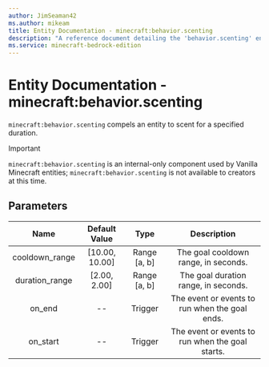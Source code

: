 ```yaml
---
author: JimSeaman42
ms.author: mikeam
title: Entity Documentation - minecraft:behavior.scenting
description: "A reference document detailing the 'behavior.scenting' entity goal"
ms.service: minecraft-bedrock-edition
---
```


# Entity Documentation - minecraft:behavior.scenting

`minecraft:behavior.scenting` compels an entity to scent for a specified duration.

> [!IMPORTANT]
> `minecraft:behavior.scenting` is an internal-only component used by Vanilla Minecraft entities; `minecraft:behavior.scenting` is not available to creators at this time.

## Parameters

| Name| Default Value| Type| Description |
|:-----------:|:-----------:|:-----------:|:-----------:|
| cooldown_range| [10.00, 10.00]| Range [a, b]| The goal cooldown range, in seconds. |
| duration_range| [2.00, 2.00]| Range [a, b]| The goal duration range, in seconds. |
| on_end| --| Trigger| The event or events to run when the goal ends. |
| on_start| --| Trigger| The event or events to run when the goal starts. |
